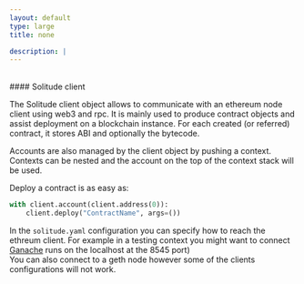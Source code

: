 ```yaml
---
layout: default
type: large
title: none

description: |
---
```

<br/>
#### Solitude client 

The Solitude client object allows to communicate with an ethereum node client using web3 and rpc.
It is mainly used to produce contract objects and assist deployment on a blockchain instance.
For each created (or referred) contract, it stores ABI and optionally the bytecode.

Accounts are also managed by the client object by pushing a context.         Contexts can be nested and the account on the top of the context stack will
be used.

Deploy a contract is as easy as:

```python
with client.account(client.address(0)):
    client.deploy("ContractName", args=())
```

In the `solitude.yaml` configuration you can specify how to reach the ethreum client. For example in a testing context you might want to connect [Ganache](https://github.com/incerto-crypto/solitude) runs on the localhost at the 8545 port)  
You can also connect to a geth node however some of the clients configurations will not work.